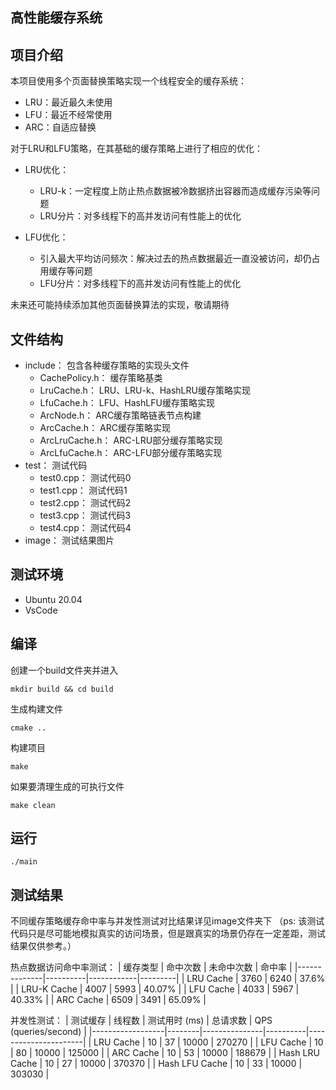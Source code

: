 ## 高性能缓存系统

## 项目介绍
本项目使用多个页面替换策略实现一个线程安全的缓存系统：
- LRU：最近最久未使用
- LFU：最近不经常使用
- ARC：自适应替换

对于LRU和LFU策略，在其基础的缓存策略上进行了相应的优化：

- LRU优化：
    - LRU-k：一定程度上防止热点数据被冷数据挤出容器而造成缓存污染等问题
    - LRU分片：对多线程下的高并发访问有性能上的优化

- LFU优化：
    - 引入最大平均访问频次：解决过去的热点数据最近一直没被访问，却仍占用缓存等问题
    - LFU分片：对多线程下的高并发访问有性能上的优化
  
未来还可能持续添加其他页面替换算法的实现，敬请期待
## 文件结构
- include：                包含各种缓存策略的实现头文件
    - CachePolicy.h：       缓存策略基类
    - LruCache.h：          LRU、LRU-k、HashLRU缓存策略实现
    - LfuCache.h：          LFU、HashLFU缓存策略实现 
    - ArcNode.h：           ARC缓存策略链表节点构建
    - ArcCache.h：          ARC缓存策略实现
    - ArcLruCache.h：       ARC-LRU部分缓存策略实现
    - ArcLfuCache.h：       ARC-LFU部分缓存策略实现
- test：                  测试代码
    - test0.cpp：           测试代码0
    - test1.cpp：           测试代码1
    - test2.cpp：           测试代码2
    - test3.cpp：           测试代码3
    - test4.cpp：           测试代码4
- image：                  测试结果图片        

## 测试环境 
- Ubuntu 20.04
- VsCode
## 编译
创建一个build文件夹并进入
```
mkdir build && cd build
```
生成构建文件
```
cmake ..
```
构建项目
```
make
```
如果要清理生成的可执行文件
```
make clean
```

## 运行
```
./main
```

## 测试结果
不同缓存策略缓存命中率与并发性测试对比结果详见image文件夹下
（ps: 该测试代码只是尽可能地模拟真实的访问场景，但是跟真实的场景仍存在一定差距，测试结果仅供参考。）

热点数据访问命中率测试：
| 缓存类型     | 命中次数 | 未命中次数 | 命中率  |
|--------------|----------|------------|---------|
| LRU Cache    | 3760      | 6240        | 37.6%   |
| LRU-K Cache  | 4007      | 5993        | 40.07%   |
| LFU Cache    | 4033      | 5967        | 40.33%   |
| ARC Cache    | 6509      | 3491        | 65.09%   |

并发性测试：
| 测试缓存         | 线程数 | 测试用时 (ms) | 总请求数 | QPS (queries/second) |
|------------------|--------|---------------|----------|----------------------|
| LRU Cache        | 10     | 37            | 10000    | 270270               |
| LFU Cache        | 10     | 80            | 10000    | 125000               |
| ARC Cache        | 10     | 53            | 10000    | 188679               |
| Hash LRU Cache   | 10     | 27            | 10000    | 370370               |
| Hash LFU Cache   | 10     | 33            | 10000    | 303030               |